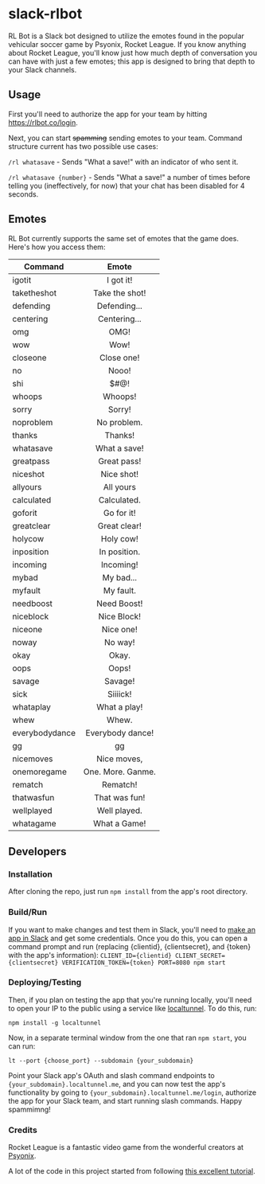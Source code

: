 # slack-rlbot
RL Bot is a Slack bot designed to utilize the emotes found in the popular vehicular soccer game by Psyonix, Rocket League. If you know anything about Rocket League, you'll know just how much depth of conversation you can have with just a few emotes; this app is designed to bring that depth to your Slack channels.

## Usage
First you'll need to authorize the app for your team by hitting https://rlbot.co/login.

Next, you can start ~~spamming~~ sending emotes to your team. Command structure current has two possible use cases:

`/rl whatasave` - Sends "What a save!" with an indicator of who sent it.

`/rl whatasave {number}` - Sends "What a save!" a number of times before telling you (ineffectively, for now) that your chat has been disabled for 4 seconds.

## Emotes
RL Bot currently supports the same set of emotes that the game does. Here's how you access them:

| Command        | Emote            |
| -------------- |:----------------:|
| igotit         | I got it!        |
| taketheshot    | Take the shot!   |
| defending      | Defending...     |
| centering      | Centering...     |
| omg            | OMG!             |
| wow            | Wow!             |
| closeone       | Close one!       |
| no             | Nooo!            |
| shi            | $#@!             |
| whoops         | Whoops!          |
| sorry          | Sorry!           |
| noproblem      | No problem.      |
| thanks         | Thanks!          |
| whatasave      | What a save!     |
| greatpass      | Great pass!      |
| niceshot       | Nice shot!       |
| allyours       | All yours        |
| calculated     | Calculated.      |
| goforit        | Go for it!       |
| greatclear     | Great clear!     |
| holycow        | Holy cow!        |
| inposition     | In position.     |
| incoming       | Incoming!        |
| mybad          | My bad...        |
| myfault        | My fault.        |
| needboost      | Need Boost!      |
| niceblock      | Nice Block!      |
| niceone        | Nice one!        |
| noway          | No way!          |
| okay           | Okay.            |
| oops           | Oops!            |
| savage         | Savage!          |
| sick           | Siiiick!         |
| whataplay      | What a play!     |
| whew           | Whew.            |
| everybodydance | Everybody dance! |
| gg             | gg               |
| nicemoves      | Nice moves,      |
| onemoregame    | One. More. Ganme.|
| rematch        | Rematch!         |
| thatwasfun     | That was fun!    |
| wellplayed     | Well played.     |
| whatagame      | What a Game!     |

## Developers

### Installation
After cloning the repo, just run `npm install` from the app's root directory.

### Build/Run
If you want to make changes and test them in Slack, you'll need to [make an app in Slack](https://api.slack.com/apps?new_app=1) and get some credentials. Once you do this, you can open a command prompt and run (replacing {clientid}, {clientsecret}, and {token} with the app's information):
`CLIENT_ID={clientid} CLIENT_SECRET={clientsecret} VERIFICATION_TOKEN={token} PORT=8080 npm start`

### Deploying/Testing
Then, if you plan on testing the app that you're running locally, you'll need to open your IP to the public using a service like [localtunnel](https://localtunnel.github.io/www/). To do this, run:

`npm install -g localtunnel`

Now, in a separate terminal window from the one that ran `npm start`, you can run:

`lt --port {choose_port} --subdomain {your_subdomain}`

Point your Slack app's OAuth and slash command endpoints to `{your_subdomain}.localtunnel.me`, and you can now test the app's functionality by going to `{your_subdomain}.localtunnel.me/login`, authorize the app for your Slack team, and start running slash commands. Happy spammimng!

### Credits
Rocket League is a fantastic video game from the wonderful creators at [Psyonix](http://psyonix.com/).

A lot of the code in this project started from following [this excellent tutorial](https://medium.com/slack-developer-blog/easy-peasy-slash-commands-getting-started-c37ff3f14d3e#.oiil837ux).
